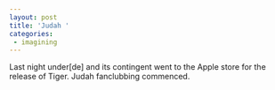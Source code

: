 ```yaml
---
layout: post
title: 'Judah '
categories:
 - imagining
---
```


Last night under[de] and its contingent went to the Apple store for the release of Tiger. Judah fanclubbing commenced.

